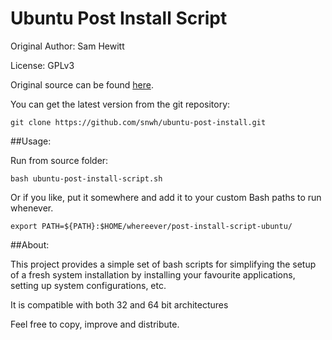 Ubuntu Post Install Script
==========================

Original Author: Sam Hewitt

License: GPLv3

Original source can be found [here](https://github.com/snwh/ubuntu-post-install).

You can get the latest version from the git repository:

    git clone https://github.com/snwh/ubuntu-post-install.git

##Usage:

Run from source folder:

    bash ubuntu-post-install-script.sh

Or if you like, put it somewhere and add it to your custom Bash paths to run whenever.

	export PATH=${PATH}:$HOME/whereever/post-install-script-ubuntu/

##About:

This project provides a simple set of bash scripts for simplifying the setup of a fresh system installation by installing your favourite applications, setting up system configurations, etc.

It is compatible with both 32 and 64 bit architectures 

Feel free to copy, improve and distribute.